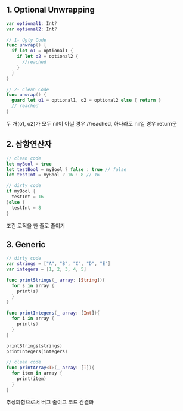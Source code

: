 ## 1. Optional Unwrapping

```swift
var optional1: Int?
var optional2: Int?

// 1- Ugly Code
func unwrap() {
  if let o1 = optional1 {
    if let o2 = optional2 {
      //reached
    }
  }
}

// 2- Clean Code
func unwrap() {
  guard let o1 = optional1, o2 = optional2 else { return }
  // reached 
}
```
두 개(o1, o2)가 모두 nil이 아닐 경우 //reached, 하나라도 nil일 경우 return문

## 2. 삼항연산자

```swift
// clean code
let myBool = true
let testBool = myBool ? false : true // false
let testInt = myBool ? 16 : 8 // 16

// dirty code 
if myBool {
  testInt = 16
}else {
  testInt = 8
}
```

조건 로직을 한 줄로 줄이기

## 3. Generic

```swift
// dirty code
var strings = ["A", "B", "C", "D", "E"]
var integers = [1, 2, 3, 4, 5]

func printStrings(_ array: [String]){
  for s in array {
    print(s)
  }
}

func printIntegers(_ array: [Int]){
  for i in array {
    print(s)
  }
}

printStrings(strings) 
printIntegers(integers)  

// clean code
func printArray<T>(_ array: [T]){
  for item in array {
    print(item)
  }
}
```
추상화함으로써 버그 줄이고 코드 간결화
















